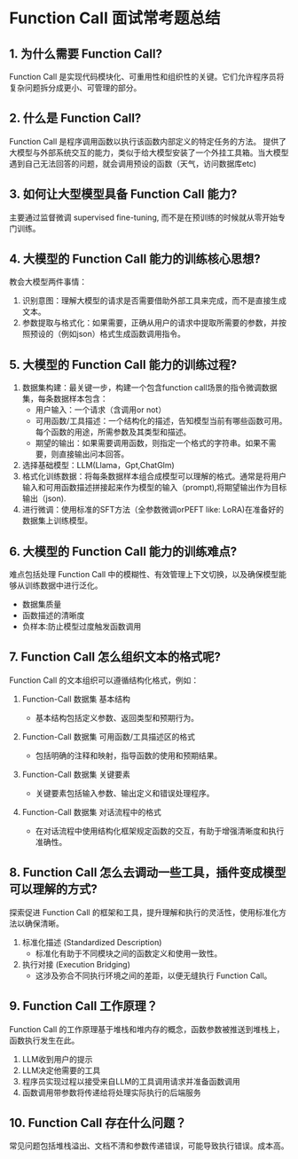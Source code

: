 # Function Call 面试常考题总结

## 1. 为什么需要 Function Call?

Function Call 是实现代码模块化、可重用性和组织性的关键。它们允许程序员将复杂问题拆分成更小、可管理的部分。

## 2. 什么是 Function Call?

Function Call 是程序调用函数以执行该函数内部定义的特定任务的方法。
提供了大模型与外部系统交互的能力，类似于给大模型安装了一个外挂工具箱。当大模型遇到自己无法回答的问题，就会调用预设的函数（天气，访问数据库etc)

## 3. 如何让大型模型具备 Function Call 能力?

主要通过监督微调 supervised fine-tuning, 而不是在预训练的时候就从零开始专门训练。

## 4. 大模型的 Function Call 能力的训练核心思想?

教会大模型两件事情：

1. 识别意图：理解大模型的请求是否需要借助外部工具来完成，而不是直接生成文本。
2. 参数提取与格式化：如果需要，正确从用户的请求中提取所需要的参数，并按照预设的（例如json）格式生成函数调用指令。

## 5. 大模型的 Function Call 能力的训练过程?

1. 数据集构建：最关键一步，构建一个包含function call场景的指令微调数据集，每条数据样本包含：
   * 用户输入：一个请求（含调用or not）
   * 可用函数/工具描述：一个结构化的描述，告知模型当前有哪些函数可用。每个函数的用途，所需参数及其类型和描述。
   * 期望的输出：如果需要调用函数，则指定一个格式的字符串。如果不需要，则直接输出问本回答。
2. 选择基础模型：LLM(Llama，Gpt,ChatGlm)
3. 格式化训练数据：将每条数据样本组合成模型可以理解的格式。通常是将用户输入和可用函数描述拼接起来作为模型的输入（prompt),将期望输出作为目标输出（json).
4. 进行微调：使用标准的SFT方法（全参数微调orPEFT like: LoRA)在准备好的数据集上训练模型。

## 6. 大模型的 Function Call 能力的训练难点?

难点包括处理 Function Call 中的模糊性、有效管理上下文切换，以及确保模型能够从训练数据中进行泛化。

* 数据集质量
* 函数描述的清晰度
* 负样本:防止模型过度触发函数调用

## 7. Function Call 怎么组织文本的格式呢?

Function Call 的文本组织可以遵循结构化格式，例如：

1. Function-Call 数据集 基本结构

   * 基本结构包括定义参数、返回类型和预期行为。
2. Function-Call 数据集 可用函数/工具描述区的格式

   * 包括明确的注释和映射，指导函数的使用和预期结果。
3. Function-Call 数据集 关键要素

   * 关键要素包括输入参数、输出定义和错误处理程序。
4. Function-Call 数据集 对话流程中的格式

   * 在对话流程中使用结构化框架规定函数的交互，有助于增强清晰度和执行准确性。

## 8. Function Call 怎么去调动一些工具，插件变成模型可以理解的方式?

探索促进 Function Call 的框架和工具，提升理解和执行的灵活性，使用标准化方法以确保清晰。

1. 标准化描述 (Standardized Description)
   * 标准化有助于不同模块之间的函数定义和使用一致性。
2. 执行对接 (Execution Bridging)
   * 这涉及弥合不同执行环境之间的差距，以便无缝执行 Function Call。

## 9. Function Call 工作原理？

Function Call 的工作原理基于堆栈和堆内存的概念，函数参数被推送到堆栈上，函数执行发生在此。

1. LLM收到用户的提示
2. LLM决定他需要的工具
3. 程序员实现过程以接受来自LLM的工具调用请求并准备函数调用
4. 函数调用带参数将传递给将处理实际执行的后端服务

## 10. Function Call 存在什么问题？

常见问题包括堆栈溢出、文档不清和参数传递错误，可能导致执行错误。成本高。
